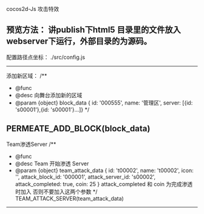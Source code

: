 cocos2d-Js 攻击特效

预览方法：
讲publish下html5 目录里的文件放入webserver下运行，外部目录的为源码。
---------------------------------------------------------------------------
配置路径点坐标：
./src/config.js

---------------------------------------------------------------------------
添加新区域：
 /**
* @func 
* @desc 向舞台添加新的区域
* @param {object} block_data     {  id: '000555', name: '管理区', server: [{id: 's00001'},{id: 's00001'}...]}
*/

PERMEATE_ADD_BLOCK(block_data)
---------------------------------------------------------------------------

Team渗透Server
 /**
* @func 
* @desc Team 开始渗透 Server
* @param {object} team_attack_data    { id: 't00002', name: 't00002', icon: '', attack_block_id: '000001', attack_server_id: 's00002', attack_completed: true, coin: 25 }   attack_completed  和  coin  为完成渗透时加入 否则不要加入这两个参数
*/
TEAM_ATTACK_SERVER(team_attack_data)
---------------------------------------------------------------------------